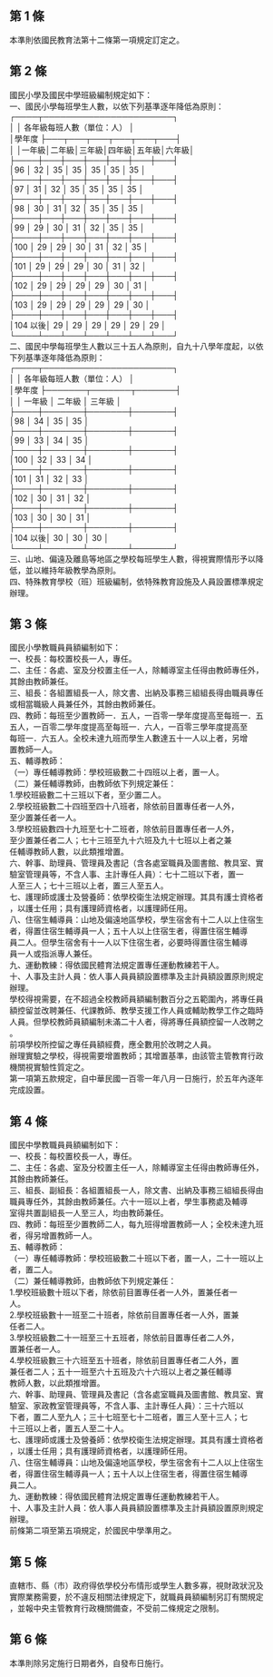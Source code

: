第 1 條
-------
本準則依國民教育法第十二條第一項規定訂定之。

第 2 條
-------
國民小學及國民中學班級編制規定如下：  
一、國民小學每班學生人數，以依下列基準逐年降低為原則：  
    ┌────┬───────────────────────┐  
    │        │          各年級每班人數（單位：人）          │  
    │學年度  ├───┬───┬───┬───┬───┬───┤  
    │        │一年級│二年級│三年級│四年級│五年級│六年級│  
    ├────┼───┼───┼───┼───┼───┼───┤  
    │96      │  32  │  35  │  35  │  35  │  35  │  35  │  
    ├────┼───┼───┼───┼───┼───┼───┤  
    │97      │  31  │  32  │  35  │  35  │  35  │  35  │  
    ├────┼───┼───┼───┼───┼───┼───┤  
    │98      │  30  │  31  │  32  │  35  │  35  │  35  │  
    ├────┼───┼───┼───┼───┼───┼───┤  
    │99      │  29  │  30  │  31  │  32  │  35  │  35  │  
    ├────┼───┼───┼───┼───┼───┼───┤  
    │100     │  29  │  29  │  30  │  31  │  32  │  35  │  
    ├────┼───┼───┼───┼───┼───┼───┤  
    │101     │  29  │  29  │  29  │  30  │  31  │  32  │  
    ├────┼───┼───┼───┼───┼───┼───┤  
    │102     │  29  │  29  │  29  │  29  │  30  │  31  │  
    ├────┼───┼───┼───┼───┼───┼───┤  
    │103     │  29  │  29  │  29  │  29  │  29  │  30  │  
    ├────┼───┼───┼───┼───┼───┼───┤  
    │104 以後│  29  │  29  │  29  │  29  │  29  │  29  │  
    └────┴───┴───┴───┴───┴───┴───┘  
二、國民中學每班學生人數以三十五人為原則，自九十八學年度起，以依  
    下列基準逐年降低為原則：  
    ┌────┬───────────────────────┐  
    │        │          各年級每班人數（單位：人）          │  
    │學年度  ├───────┬───────┬───────┤  
    │        │    一年級    │    二年級    │    三年級    │  
    ├────┼───────┼───────┼───────┤  
    │98      │      34      │      35      │      35      │  
    ├────┼───────┼───────┼───────┤  
    │99      │      33      │      34      │      35      │  
    ├────┼───────┼───────┼───────┤  
    │100     │      32      │      33      │      34      │  
    ├────┼───────┼───────┼───────┤  
    │101     │      31      │      32      │      33      │  
    ├────┼───────┼───────┼───────┤  
    │102     │      30      │      31      │      32      │  
    ├────┼───────┼───────┼───────┤  
    │103     │      30      │      30      │      31      │  
    ├────┼───────┼───────┼───────┤  
    │104 以後│      30      │      30      │      30      │  
    └────┴───────┴───────┴───────┘  
三、山地、偏遠及離島等地區之學校每班學生人數，得視實際情形予以降  
    低，並以維持年級教學為原則。  
四、特殊教育學校（班）班級編制，依特殊教育設施及人員設置標準規定  
    辦理。

第 3 條
-------
國民小學教職員員額編制如下：  
一、校長：每校置校長一人，專任。  
二、主任：各處、室及分校置主任一人，除輔導室主任得由教師專任外，  
    其餘由教師兼任。  
三、組長：各組置組長一人，除文書、出納及事務三組組長得由職員專任  
    或相當職級人員兼任外，其餘由教師兼任。  
四、教師：每班至少置教師一．五人，一百零一學年度提高至每班一．五  
    五人，一百零二學年度提高至每班一．六人，一百零三學年度提高至  
    每班一．六五人。全校未達九班而學生人數達五十一人以上者，另增  
    置教師一人。  
五、輔導教師：  
（一）專任輔導教師：學校班級數二十四班以上者，置一人。  
（二）兼任輔導教師，由教師依下列規定兼任：  
      1.學校班級數二十三班以下者，至少置二人。  
      2.學校班級數二十四班至四十八班者，除依前目置專任者一人外，  
        至少置兼任者一人。  
      3.學校班級數四十九班至七十二班者，除依前目置專任者一人外，  
        至少置兼任者二人；七十三班至九十六班及九十七班以上者之兼  
        任輔導教師人數，以此類推增置。  
六、幹事、助理員、管理員及書記（含各處室職員及圖書館、教具室、實  
    驗室管理員等，不含人事、主計專任人員）：七十二班以下者，置一  
    人至三人；七十三班以上者，置三人至五人。  
七、護理師或護士及營養師：依學校衛生法規定辦理。其具有護士資格者  
    ，以護士任用；具有護理師資格者，以護理師任用。  
八、住宿生輔導員：山地及偏遠地區學校，學生宿舍有十二人以上住宿生  
    者，得置住宿生輔導員一人；五十人以上住宿生者，得置住宿生輔導  
    員二人。但學生宿舍有十一人以下住宿生者，必要時得置住宿生輔導  
    員一人或指派專人兼任。  
九、運動教練：得依國民體育法規定置專任運動教練若干人。  
十、人事及主計人員：依人事人員員額設置標準及主計員額設置原則規定  
    辦理。  
學校得視需要，在不超過全校教師員額編制數百分之五範圍內，將專任員  
額控留並改聘兼任、代課教師、教學支援工作人員或輔助教學工作之臨時  
人員。但學校教師員額編制未滿二十人者，得將專任員額控留一人改聘之  
。  
前項學校所控留之專任員額經費，應全數用於改聘之人員。  
辦理實驗之學校，得視需要增置教師；其增置基準，由該管主管教育行政  
機關視實驗性質定之。  
第一項第五款規定，自中華民國一百零一年八月一日施行，於五年內逐年  
完成設置。

第 4 條
-------
國民中學教職員員額編制如下：  
一、校長：每校置校長一人，專任。  
二、主任：各處、室及分校置主任一人，除輔導室主任得由教師專任外，  
    其餘由教師兼任。  
三、組長、副組長：各組置組長一人，除文書、出納及事務三組組長得由  
    職員專任外，其餘由教師兼任。六十一班以上者，學生事務處及輔導  
    室得共置副組長一人至三人，均由教師兼任。  
四、教師：每班至少置教師二人，每九班得增置教師一人；全校未達九班  
    者，得另增置教師一人。  
五、輔導教師：  
（一）專任輔導教師：學校班級數二十班以下者，置一人，二十一班以上  
      者，置二人。  
（二）兼任輔導教師，由教師依下列規定兼任：  
      1.學校班級數十班以下者，除依前目置專任者一人外，置兼任者一  
        人。  
      2.學校班級數十一班至二十班者，除依前目置專任者一人外，置兼  
        任者二人。  
      3.學校班級數二十一班至三十五班者，除依前目置專任者二人外，  
        置兼任者一人。  
      4.學校班級數三十六班至五十班者，除依前目置專任者二人外，置  
        兼任者二人；五十一班至六十五班及六十六班以上者之兼任輔導  
        教師人數，以此類推增置。  
六、幹事、助理員、管理員及書記（含各處室職員及圖書館、教具室、實  
    驗室、家政教室管理員等，不含人事、主計專任人員）：三十六班以  
    下者，置二人至九人；三十七班至七十二班者，置三人至十三人；七  
    十三班以上者，置五人至二十人。  
七、護理師或護士及營養師：依學校衛生法規定辦理。其具有護士資格者  
    ，以護士任用；具有護理師資格者，以護理師任用。  
八、住宿生輔導員：山地及偏遠地區學校，學生宿舍有十二人以上住宿生  
    者，得置住宿生輔導員一人；五十人以上住宿生者，得置住宿生輔導  
    員二人。  
九、運動教練：得依國民體育法規定置專任運動教練若干人。  
十、人事及主計人員：依人事人員員額設置標準及主計員額設置原則規定  
    辦理。  
前條第二項至第五項規定，於國民中學準用之。

第 5 條
-------
直轄市、縣（市）政府得依學校分布情形或學生人數多寡，視財政狀況及  
實際業務需要，於不違反相關法律規定下，就職員員額編制另訂有關規定  
，並報中央主管教育行政機關備查，不受前二條規定之限制。

第 6 條
-------
本準則除另定施行日期者外，自發布日施行。

